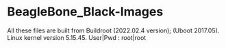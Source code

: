 # BeagleBone_Black-Images
All these files are built from Buildroot (2022.02.4 version); (Uboot 2017.05).
Linux kernel version 5.15.45.
User|Pwd : root|root
